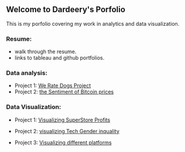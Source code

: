 ## Welcome to Dardeery's Porfolio 

This is my porfolio covering my work in analytics and data visualization.

### Resume: 
- walk through the resume.
- links to tableau and github portfolios.

### Data analysis: 

- Project 1: [We Rate Dogs Project](https://github.com/Dardeery/WeRateDogs)
- Project 2: [the Sentiment of Bitcoin prices](https://github.com/Dardeery/Does-Sentiment-affect-Bitcoin-Prices-)

### Data Visualization: 

- Project 1: [Visualizing SuperStore Profits](https://public.tableau.com/profile/dardeery#!/vizhome/SuperStoreProfitsDashboard_16068567671030/ProfitsofSuperStore)



- Project 2: [visualizing Tech Gender inquality](https://public.tableau.com/profile/dardeery#!/vizhome/GenderInequality_16068586318190/GenderGapdashboard)


- Project 3: [Visualizing different platforms](https://public.tableau.com/profile/dardeery#!/vizhome/MakeoverMondayMobileistakingovertheglobalgamingmarket_15668204888950/RankingPlatforms)
